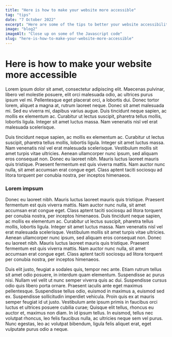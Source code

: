 ```yaml
---
title: "Here is how to make your website more accessible"
tag: "tips"
date: "7 October 2022"
excerpt: "Here are some of the tips to better your website accessibility"
image: "blog2"
imageAlt: "Close up on some of the Javascript code"
slug: "here-is-how-to-make-your-website-more-accessible"
---
```


# Here is how to make your website more accessible

Lorem ipsum dolor sit amet, consectetur adipiscing elit. Maecenas pulvinar, libero vel molestie posuere, elit orci malesuada odio, ac ultrices purus ipsum vel mi. Pellentesque eget placerat orci, a lobortis dui. Donec tortor lorem, aliquet a magna at, rutrum laoreet neque. Donec sit amet malesuada mi. Sed eu viverra mi, dapibus varius augue. Duis tincidunt neque sapien, ac mollis ex elementum ac. Curabitur ut lectus suscipit, pharetra tellus mollis, lobortis ligula. Integer sit amet luctus massa. Nam venenatis nisl vel erat malesuada scelerisque.

Duis tincidunt neque sapien, ac mollis ex elementum ac. Curabitur ut lectus suscipit, pharetra tellus mollis, lobortis ligula. Integer sit amet luctus massa. Nam venenatis nisl vel erat malesuada scelerisque. Vestibulum mollis sit amet turpis vitae ultricies. Aenean ullamcorper nunc ipsum, sed aliquam eros consequat non. Donec eu laoreet nibh. Mauris luctus laoreet mauris quis tristique. Praesent fermentum est quis viverra mattis. Nam auctor nunc nulla, sit amet accumsan erat congue eget. Class aptent taciti sociosqu ad litora torquent per conubia nostra, per inceptos himenaeos.

### Lorem impsum

Donec eu laoreet nibh. Mauris luctus laoreet mauris quis tristique. Praesent fermentum est quis viverra mattis. Nam auctor nunc nulla, sit amet accumsan erat congue eget. Class aptent taciti sociosqu ad litora torquent per conubia nostra, per inceptos himenaeos. Duis tincidunt neque sapien, ac mollis ex elementum ac. Curabitur ut lectus suscipit, pharetra tellus mollis, lobortis ligula. Integer sit amet luctus massa. Nam venenatis nisl vel erat malesuada scelerisque. Vestibulum mollis sit amet turpis vitae ultricies. Aenean ullamcorper nunc ipsum, sed aliquam eros consequat non. Donec eu laoreet nibh. Mauris luctus laoreet mauris quis tristique. Praesent fermentum est quis viverra mattis. Nam auctor nunc nulla, sit amet accumsan erat congue eget. Class aptent taciti sociosqu ad litora torquent per conubia nostra, per inceptos himenaeos.

Duis elit justo, feugiat a sodales quis, tempor nec ante. Etiam rutrum tellus sit amet odio posuere, in interdum quam elementum. Suspendisse ac purus nisi. Nullam vel velit ut nunc semper viverra quis ac dui. Suspendisse cursus odio quis libero porta ornare. Praesent iaculis ante eget maximus pellentesque. Suspendisse tellus odio, euismod in maximus a, euismod sed ex. Suspendisse sollicitudin imperdiet vehicula. Proin quis ex at mauris semper feugiat id ut justo. Vestibulum ante ipsum primis in faucibus orci luctus et ultrices posuere cubilia curae; Quisque elit tellus, rhoncus eu auctor et, maximus non diam. In id ipsum tellus. In euismod, tellus nec volutpat rhoncus, leo felis faucibus nulla, ac ultricies neque sem vel purus. Nunc egestas, leo ac volutpat bibendum, ligula felis aliquet erat, eget vulputate purus odio a neque.
